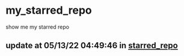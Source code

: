 # my_starred_repo
show me my starred repo

update at 05/13/22 04:49:46 in [starred_repo](./index.html)
---

